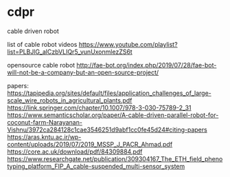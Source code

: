 # cdpr
cable driven robot

list of cable robot videos
https://www.youtube.com/playlist?list=PLBJlG_alCzbVLIQr5_vunUxonmlezZS6t

opensource cable robot
http://fae-bot.org/index.php/2019/07/28/fae-bot-will-not-be-a-company-but-an-open-source-project/

papers:
https://tapipedia.org/sites/default/files/application_challenges_of_large-scale_wire_robots_in_agricultural_plants.pdf
https://link.springer.com/chapter/10.1007/978-3-030-75789-2_31
https://www.semanticscholar.org/paper/A-cable-driven-parallel-robot-for-coconut-farm-Narayanan-Vishnu/3972ca284128c1cae3546251d9abf1cc0fe45d24#citing-papers
https://aras.kntu.ac.ir/wp-content/uploads/2019/07/2019_MSSP_J_PACR_Ahmad.pdf
https://core.ac.uk/download/pdf/84309884.pdf
https://www.researchgate.net/publication/309304167_The_ETH_field_phenotyping_platform_FIP_A_cable-suspended_multi-sensor_system
